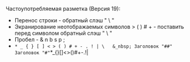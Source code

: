 Частоупотребляемая разметка (Версия 19):
+ Перенос строки - обратный слэш " \\ "
+ Экранирование неотображаемых символов > ( ) # + - поставить перед символом обратный слэш " \\ "
+ Пробел - & n b s p ;
+  ` * _ { } [ ] < > ( ) # + - . ! | \  
&_nbsp; Заголовок "##"   
Заголовок "#"
`*_{}[]<>()#+-.!|
